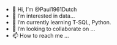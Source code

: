 - 👋 Hi, I’m @Paul1961Dutch
- 👀 I’m interested in data...
- 🌱 I’m currently learning T-SQL, Python.
- 💞️ I’m looking to collaborate on ...
- 📫 How to reach me ...

<!---
Paul1961Dutch/Paul1961Dutch is a ✨ special ✨ repository because its `README.md` (this file) appears on your GitHub profile.
You can click the Preview link to take a look at your changes.
--->

